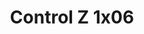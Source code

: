 ---
layout: episodios
title: "Control Z 1x06"
url_serie_padre: 'control-z/temporada-1'
category: 'series'
capitulo: 'yes'
anio: '2019'
prev: 'capitulo-5'
proximo: 'capitulo-7'
sandbox: allow-same-origin allow-forms
idioma: 'Latino'
calidad: 'Full HD'
fuente: 'cueva'
reproductores_otros: ["https://gdriveplayer.me/embed2.php?link=T2xITRanICbU7xctzJ5gZQXzmx5MItA7HG0%252BQPCUsfyI9wQ0jcIghv2XQB9z1sF3FGyxWbGza9M12OUiPCBK9X3%252B%252FsbqXEuiUksuHQm7CoEPYMa3cMEfBGdHo3fKYpxlr1TSUSar9QtjmQBVaU3iKG%252FvHkvkH%252F%252B3E43o87KLh4OTmMAeUhc9HniAeHPtbBfauVTpSadONUI556ekIByeIw","Latino","https://gdriveplayer.me/embed2.php?link=vDb5h2lNVprxPamumpK4GwHK%252FYy3jVsuw8RnkL%252BWygaIm50mNi4HGf6D%252BQk72BMth7fdQHqAy71brQxGgw1cVviIazxG0Xz1v7UNY4dsrD%252B%252FZ6tZhiC47qYKLgQYK7LBYiQmwIlx5Q%252F%252BylfS6B5LhqdsNC2YK6nAPIvk8b%252BvNwPnjCc11eyMJlJn9MCFp2dJ%252BEUMlMSW7Ojua6htE%252BCbVs","Latino","https://player.premiumstream.live/player.php?id=NDg1NQ&sub=","Latino","https://player.premiumstream.live/player.php?id=NDg1NQ&sub=","Latino","https://movcloud.net/embed/qk-SFRgBurTT","Latino","https://supervideo.tv/e/w0j41c6vls8t","Latino","https://mstream.press/pu6cxi8q0gus","Latino"]
reproductores_fembed: ["https://feurl.com/v/8-jy8t880p7rqkr","Latino","https://feurl.com/v/pg83jbmme52d1xy","Latino"]
reproductor: fembed
clasificacion: '+10'
tags:
- Ciencia-Ficcion
---